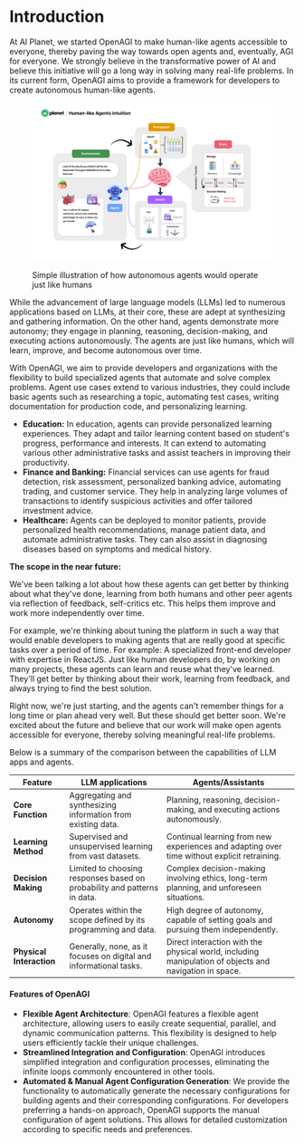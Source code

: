 # Introduction

At AI Planet, we started OpenAGI to make human-like agents accessible to everyone, thereby paving the way towards open agents and, eventually, AGI for everyone. We strongly believe in the transformative power of AI and believe this initiative will go a long way in solving many real-life problems. In its current form, OpenAGI aims to provide a framework for developers to create autonomous human-like agents.

<figure><img src=".gitbook/assets/Agents.png" alt=""><figcaption><p>Simple illustration of how autonomous agents would operate just like humans</p></figcaption></figure>

While the advancement of large language models (LLMs) led to numerous applications based on LLMs, at their core, these are adept at synthesizing and gathering information. On the other hand, agents demonstrate more autonomy; they engage in planning, reasoning, decision-making, and executing actions autonomously. The agents are just like humans, which will learn, improve, and become autonomous over time.

With OpenAGI, we aim to provide developers and organizations with the flexibility to build specialized agents that automate and solve complex problems. Agent use cases extend to various industries, they could include basic agents such as researching a topic, automating test cases, writing documentation for production code, and personalizing learning.

* **Education:** In education, agents can provide personalized learning experiences. They adapt and tailor learning content based on student's progress, performance and interests. It can extend to automating various other administrative tasks and assist teachers in improving their productivity.
* **Finance and Banking:** Financial services can use agents for fraud detection, risk assessment, personalized banking advice, automating trading, and customer service. They help in analyzing large volumes of transactions to identify suspicious activities and offer tailored investment advice.
* **Healthcare:** Agents can be deployed to monitor patients, provide personalized health recommendations, manage patient data, and automate administrative tasks. They can also assist in diagnosing diseases based on symptoms and medical history.

**The scope in the near future:**

We've been talking a lot about how these agents can get better by thinking about what they've done, learning from both humans and other peer agents via reflection of feedback, self-critics etc. This helps them improve and work more independently over time.

For example, we're thinking about tuning the platform in such a way that would enable developers to making agents that are really good at specific tasks over a period of time. For example: A specialized front-end developer with expertise in ReactJS. Just like human developers do, by working on many projects, these agents can learn and reuse what they've learned. They'll get better by thinking about their work, learning from feedback, and always trying to find the best solution.

Right now, we're just starting, and the agents can't remember things for a long time or plan ahead very well.  But these should get better soon. We're excited about the future and believe that our work will make open agents accessible for everyone, thereby solving meaningful real-life problems.

Below is a summary of the comparison between the capabilities of LLM apps and agents.



| Feature                  | LLM applications                                                         | Agents/Assistants                                                                                      |
| ------------------------ | ------------------------------------------------------------------------ | ------------------------------------------------------------------------------------------------------ |
| **Core Function**        | Aggregating and synthesizing information from existing data.             | Planning, reasoning, decision-making, and executing actions autonomously.                              |
| **Learning Method**      | Supervised and unsupervised learning from vast datasets.                 | Continual learning from new experiences and adapting over time without explicit retraining.            |
| **Decision Making**      | Limited to choosing responses based on probability and patterns in data. | Complex decision-making involving ethics, long-term planning, and unforeseen situations.               |
| **Autonomy**             | Operates within the scope defined by its programming and data.           | High degree of autonomy, capable of setting goals and pursuing them independently.                     |
| **Physical Interaction** | Generally, none, as it focuses on digital and informational tasks.       | Direct interaction with the physical world, including manipulation of objects and navigation in space. |

#### Features of OpenAGI

* **Flexible Agent Architecture**: OpenAGI features a flexible agent architecture, allowing users to easily create sequential, parallel, and dynamic communication patterns. This flexibility is designed to help users efficiently tackle their unique challenges.
* **Streamlined Integration and Configuration**: OpenAGI introduces simplified integration and configuration processes, eliminating the infinite loops commonly encountered in other tools.
* **Automated & Manual Agent Configuration Generation**: We provide the functionality to automatically generate the necessary configurations for building agents and their corresponding configurations. For developers preferring a hands-on approach, OpenAGI supports the manual configuration of agent solutions. This allows for detailed customization according to specific needs and preferences.

